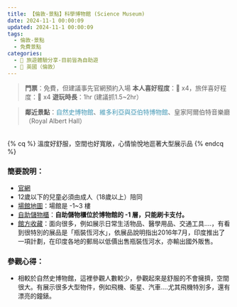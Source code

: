 ```yaml
---
title: 【倫敦-景點】科學博物館 (Science Museum) 
date: 2024-11-1 00:00:09
updated: 2024-11-1 00:00:09
tags:
  - 倫敦-景點
  - 免費景點    
categories: 
  - 🌴 旅遊體驗分享-目前皆為自助遊
  - 🥥 英國（倫敦） 
---
```

>**門票**：免費，但建議事先官網預約入場
>**本人喜好程度**：🌝 x4，旅伴喜好程度：🌝 x4
>**遊玩時長**：1hr (建議抓1.5~2hr）
<!-- more -->
>**鄰近景點**：<font color=#4599B6>自然史博物館</font>、<font color=#4599B6>維多利亞與亞伯特博物館</font>、皇家阿爾伯特音樂廳
（Royal Albert Hall）

<br>
{% cq %} 溫度好舒服，空間也好寬敞，心情愉悅地逛著大型展示品 {% endcq %}
<br>

### 簡要說明：
+ [官網](https://www.sciencemuseum.org.uk/)
+ 12歲以下的兒童必須由成人（18歲以上）陪同
+ [場館地圖](https://www.sciencemuseum.org.uk/sites/default/files/2024-01/science-museum-map-jan-24.pdf)：場館是 -1~3 樓
+ [自助儲物櫃](https://www.sciencemuseum.org.uk/visit/visit-faqs)：**自助儲物櫃位於博物館的 -1 層，只能刷卡支付。**
+ [館方收藏](https://collection.sciencemuseumgroup.org.uk/search/objects/museum/science-museum)：面向很多，例如展示日常生活物品、醫學用品、交通工具....，有看到很特別的展品是「瓶裝恆河水」，依展品說明指出2016年7月，印度推出了一項計劃，在印度各地的郵局以低價出售瓶裝恆河水，亦輸出國外販售。

### 參觀心得：
+ 相較於自然史博物館，這裡參觀人數較少，參觀起來是舒服的不會擁擠，空間很大。有展示很多大型物件，例如飛機、衛星、汽車….尤其飛機特別多，還有漂亮的鐘錶。